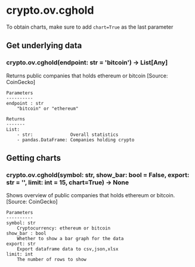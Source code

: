 # crypto.ov.cghold

To obtain charts, make sure to add `chart=True` as the last parameter

## Get underlying data 
### crypto.ov.cghold(endpoint: str = 'bitcoin') -> List[Any]

Returns public companies that holds ethereum or bitcoin [Source: CoinGecko]

    Parameters
    ----------
    endpoint : str
        "bitcoin" or "ethereum"

    Returns
    -------
    List:
        - str:              Overall statistics
        - pandas.DataFrame: Companies holding crypto

## Getting charts 
### crypto.ov.cghold(symbol: str, show_bar: bool = False, export: str = '', limit: int = 15, chart=True) -> None

Shows overview of public companies that holds ethereum or bitcoin. [Source: CoinGecko]

    Parameters
    ----------
    symbol: str
        Cryptocurrency: ethereum or bitcoin
    show_bar : bool
        Whether to show a bar graph for the data
    export: str
        Export dataframe data to csv,json,xlsx
    limit: int
        The number of rows to show
